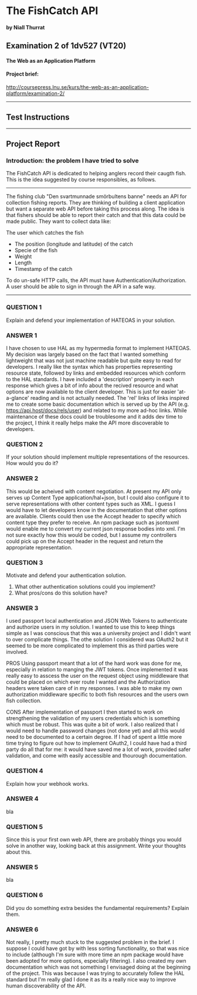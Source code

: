 
# The FishCatch API
#### by Niall Thurrat

## Examination 2 of 1dv527 (VT20)
#### The Web as an Application Platform

#### Project brief:
http://coursepress.lnu.se/kurs/the-web-as-an-application-platform/examination-2/


-----------------------------------------

## Test Instructions

-----------------------------------------

## Project Report

### Introduction: the problem I have tried to solve

The FishCatch API is dedicated to helping anglers record their caugth fish. This is the idea suggested by course responsibles, as follows. 

-- --------------
The fishing club "Den svartmunnade smörbultens banne" needs an API for collection fishing reports. They are thinking of building a client application but want a separate web API before taking this process along. The idea is that fishers should be able to report their catch and that this data could be made public. They want to collect data like:

The user which catches the fish
* The position (longitude and latitude) of the catch
* Specie of the fish
* Weight
* Length
* Timestamp of the catch

To do un-safe HTTP calls, the API must have Authentication/Authorization. A user should be able to sign in through the API in a safe way.
-- --------------

### QUESTION 1
Explain and defend your implementation of HATEOAS in your solution.

### ANSWER 1
I have chosen to use HAL as my hypermedia format to implement HATEOAS. My decision was largely based on the fact that I wanted something lightweight that was not just machine readable but quite easy to read for developers. I really like the syntax which has properties representing resource state, followed by links and embedded resources which conform to the HAL standards. I have included a 'description' property in each response which gives a bit of info about the recived resource and what options are now available to the client developer. This is just for easier 'at-a-glance' reading and is not actually needed. The 'rel' links of links inspired me to create some basic documentation which is served up by the API (e.g. https://api.host/docs/rels/user) and related to my more ad-hoc links. While maintenance of these docs could be troublesome and it adds dev time to the project, I think it really helps make the API more discoverable to developers.

### QUESTION 2
If your solution should implement multiple representations of the resources. How would you do it?

### ANSWER 2
This would be acheived with content negotiation. At present my API only serves up Content Type application/hal+json, but I could also configure it to serve representations with other content types such as XML. I guess I would have to let developers know in the documentation that other options are available. Clients could then use the Accept header to specify which content type they prefer to receive. An npm package such as jsontoxml would enable me to convert my current json response bodies into xml. I'm not sure exactly how this would be coded, but I assume my controllers could pick up on the Accept header in the request and return the appropriate representation.

### QUESTION 3
Motivate and defend your authentication solution.
1. What other authentication solutions could you implement?
2. What pros/cons do this solution have?

### ANSWER 3
I used passport local authentication and JSON Web Tokens to authenticate and authorize users in my solution. I wanted to use this to keep things simple as I was conscious that this was a university project and I didn't want to over complicate things. The othe solution I considered was OAuth2 but it seemed to be more complicated to implement this as third parties were involved.

PROS
Using passport meant that a lot of the hard work was done for me, especially in relation to manging the JWT tokens. Once implemented it was really easy to asscess the user on the request object using middleware that could be placed on which ever route I wanted and the Authorization headers were taken care of in my responses. I was able to make my own authorization middleware specific to both fish resources and the users own fish collection.

CONS
After implementation of passport I then started to work on strengthening the validation of my users credentials which is something which must be robust. This was quite a bit of work. I also realized that I would need to handle password changes (not done yet) and all this would need to be documented to a certain degree. If I had of spent a little more time trying to figure out how to implement OAuth2, I could have had a third party do all that for me: it would have saved me a lot of work, provided safer validation, and come with easily accessible and thourough documentation. 

### QUESTION 4
Explain how your webhook works.

### ANSWER 4
bla

### QUESTION 5
Since this is your first own web API, there are probably things you would solve in another way, looking back at this assignment. Write your thoughts about this.

### ANSWER 5
bla

### QUESTION 6
Did you do something extra besides the fundamental requirements? Explain them.

### ANSWER 6
Not really, I pretty much stuck to the suggested problem in the brief. I suppose I could have got by with less sorting functionality, so that was nice to include (although I'm sure with more time an npm package would have been adopted for more options, especially filtering). I also created my own documentation which was not something I envisaged doing at the beginning of the project. This was because I was trying to accurately follew the HAL standard but I'm really glad I done it as its a really nice way to improve human discoverability of the API.

